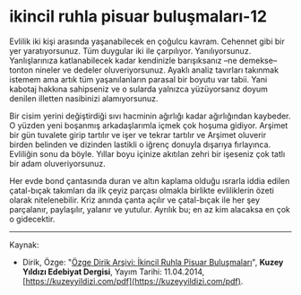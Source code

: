 # ikincil ruhla pisuar buluşmaları-12

Evlilik iki kişi arasında yaşanabilecek en çoğulcu kavram. Cehennet
gibi bir yer yaratıyorsunuz. Tüm duygular iki ile çarpılıyor. Yanılıyorsunuz. Yanlışlarınıza katlanabilecek kadar kendinizle barışıksanız –ne demekse– tonton nineler ve dedeler oluveriyorsunuz. Ayaklı analiz tavırları takınmak istemem ama artık tüm yaşanılanların
parasal bir boyutu var tabii. Yani kabotaj hakkına sahipseniz ve o
sularda yalnızca yüzüyorsanız doyum denilen illetten nasibinizi alamıyorsunuz.

Bir cisim yerini değiştirdiği sıvı hacminin ağırlığı kadar ağırlığından kaybeder. O yüzden yeni boşanmış arkadaşlarımla içmek çok
hoşuma gidiyor. Arşimet bir gün tuvalete girip tartılır ve işer ve tekrar tartılır ve Arşimet oluverir birden belinden ve dizinden lastikli
o iğrenç donuyla dışarıya fırlayınca. Evliliğin sonu da böyle. Yıllar
boyu içinize akıtılan zehri bir işeseniz çok tatlı bir adam oluveriyorsunuz.

Her evde bond çantasında duran ve altın kaplama olduğu ısrarla
iddia edilen çatal-bıçak takımları da ilk çeyiz parçası olmakla birlikte evliliklerin özeti olarak nitelenebilir. Kriz anında çanta açılır
ve çatal-bıçak ile her şey parçalanır, paylaşılır, yalanır ve yutulur.
Ayrılık bu; en az kim alacaksa en çok o gidecektir.

---
Kaynak: 

- Dirik, Özge: "[Özge Dirik Arşivi: İkincil Ruhla Pisuar Buluşmaları](https://kuzeyyildizi.com/files/ozgedirik-pisuar.pdf)", **Kuzey Yıldızı Edebiyat Dergisi**, Yayım Tarihi: 11.04.2014, [https://kuzeyyildizi.com/pdf](https://kuzeyyildizi.com/pdf).
